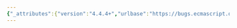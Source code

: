 ```yaml
---
{"_attributes":{"version":"4.4.4+","urlbase":"https://bugs.ecmascript.org/","maintainer":"dherman@mozilla.com"},"bug":{"bug_id":1775,"creation_ts":"2013-08-13 10:07:00 -0700","short_desc":"15.4.3: Remove definition for \"this object\" phrase","delta_ts":"2013-08-23 08:22:25 -0700","product":"Draft for 6th Edition","component":"restructure","version":"Rev 16: July 15, 2013 Draft","rep_platform":"All","op_sys":"All","bug_status":"RESOLVED","resolution":"FIXED","priority":"Normal","bug_severity":"enhancement","everconfirmed":true,"reporter":{"uid":"andrebargull","name":"André Bargull"},"assigned_to":{"uid":"allen","name":"Allen Wirfs-Brock"},"long_desc":[{"commentid":4874,"comment_count":0,"who":{"uid":"andrebargull","name":"André Bargull"},"bug_when":"2013-08-13 10:07:26 -0700","thetext":"15.4.3 gives a definition for the phrase \"this object\", but it is only used once when defining the requirements for a consistent comparison function and \"this object\" may even be the wrong choice in that context and \"obj\" should be used instead. \n\nConsider removing the definition for the phrase \"this object\" in 15.4.3."},{"commentid":4909,"comment_count":1,"who":{"uid":"allen","name":"Allen Wirfs-Brock"},"bug_when":"2013-08-15 15:37:13 -0700","thetext":"fixed in rev17 editor's draft"},{"commentid":5066,"comment_count":2,"who":{"uid":"allen","name":"Allen Wirfs-Brock"},"bug_when":"2013-08-23 08:22:25 -0700","thetext":"fixed in rev17, August 23, 2013 draft"}]}}
---
```

